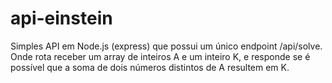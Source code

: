 # api-einstein
Simples API em Node.js (express) que possui um único endpoint /api/solve. Onde rota receber um array de inteiros A e um inteiro K, e responde se é possível que a soma de dois números distintos de A resultem em K.
